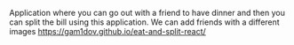 Application where you can go out with a friend to have dinner and then you can split the bill using this application. We can add friends with a different images
https://gam1dov.github.io/eat-and-split-react/
